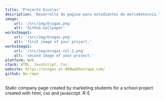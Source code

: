 ```yaml
---
title: 'Projecto Escolar'
description: 'Desarrollo de pagina para estudiantes de mercadotecnia.'
image:
    url: '/src/img/Ecogas.png'
    alt: 'GitHub wallpaper'
worksImage1:
    url: '/src/img/Ecogas.png'
    alt: 'first image of your project.'
worksImage2:
    url: '/src/img/ecogas-cel-2.png'
    alt: 'second image of your project.'
platform: Web
stack: HTML, JavaScript, Css
website: https://ecogas-at.000webhostapp.com/
github: No-repo
---
```


Static company page created by marketing students for a school project created with html, css and javascript.
R-E
